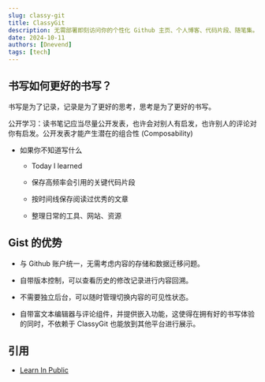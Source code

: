 ```yaml
---
slug: classy-git
title: ClassyGit
description: 无需部署即刻访问你的个性化 Github 主页、个人博客、代码片段、随笔集。
date: 2024-10-11
authors: [Dnevend]
tags: [tech]
---
```


## 书写如何更好的书写？

书写是为了记录，记录是为了更好的思考，思考是为了更好的书写。

公开学习：读书笔记应当尽量公开发表，也许会对别人有启发，也许别人的评论对你有启发。公开发表才能产生潜在的组合性 (Composability)

- 如果你不知道写什么

  - Today I learned

  - 保存高频率会引用的关键代码片段

  - 按时间线保存阅读过优秀的文章

  - 整理日常的工具、网站、资源

## Gist 的优势

- 与 Github 账户统一，无需考虑内容的存储和数据迁移问题。

- 自带版本控制，可以查看历史的修改记录进行内容回溯。

- 不需要独立后台，可以随时管理切换内容的可见性状态。

- 自带富文本编辑器与评论组件，并提供嵌入功能，这使得在拥有好的书写体验的同时，不依赖于 ClassyGit 也能放到其他平台进行展示。

## 引用

- [Learn In Public](https://farland.vip/2022/04/29/learn-in-public/)
